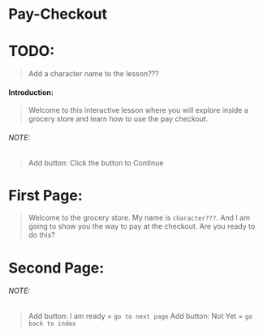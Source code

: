 # Pay-Checkout

# TODO:
> Add a character name to the lesson???

#### Introduction:

> Welcome to this interactive lesson where you will explore inside a grocery store and learn how
> to use the pay checkout.


###### NOTE:

> Add button: Click the button to Continue



# First Page:

> Welcome to the grocery store. My name is `character???`. And I am going to show 
> you the way to pay at the checkout. Are you ready to do this?




# Second Page: 

> 



###### NOTE:

> Add button: I am ready = `go to next page`
> Add button: Not Yet = `go back to index`
